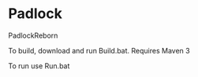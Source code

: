 # Padlock
PadlockReborn

To build, download and run Build.bat. Requires Maven 3

To run use Run.bat
